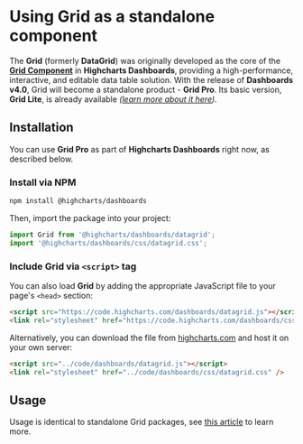 # Using Grid as a standalone component

The **Grid** (formerly **DataGrid**) was originally developed as the core of the [**Grid Component**](https://www.highcharts.com/docs/dashboards/grid-component) in **Highcharts Dashboards**, providing a high-performance, interactive, and editable data table solution. With the release of **Dashboards v4.0**, Grid will become a standalone product - **Grid Pro**. Its basic version, **Grid Lite**, is already available *([learn more about it here](https://www.highcharts.com/docs/grid/general)).*

## Installation

You can use **Grid Pro** as part of **Highcharts Dashboards** right now, as described below.

### Install via NPM

```bash
npm install @highcharts/dashboards
```

Then, import the package into your project:

```js
import Grid from '@highcharts/dashboards/datagrid';
import '@highcharts/dashboards/css/datagrid.css';
```

### Include Grid via `<script>` tag

You can also load **Grid** by adding the appropriate JavaScript file to your page's `<head>` section:

```html
<script src="https://code.highcharts.com/dashboards/datagrid.js"></script>
<link rel="stylesheet" href="https://code.highcharts.com/dashboards/css/datagrid.css" />
```

Alternatively, you can download the file from [highcharts.com](https://www.highcharts.com/download/) and host it on your own server:

```html
<script src="../code/dashboards/datagrid.js"></script>
<link rel="stylesheet" href="../code/dashboards/css/datagrid.css" />
```

## Usage

Usage is identical to standalone Grid packages, see [this article](https://www.highcharts.com/docs/grid/general) to learn more.